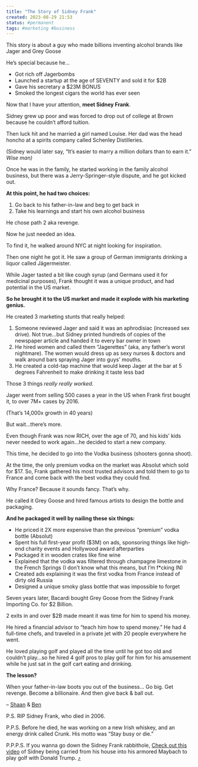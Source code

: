 ```yaml
---
title: "The Story of Sidney Frank"
created: 2023-08-29 21:53
status: #permanent
tags: #marketing #business
---
```


This story is about a guy who made billions inventing alcohol brands like Jager and Grey Goose

He’s special because he…  

* Got rich off Jagerbombs
* Launched a startup at the age of SEVENTY and sold it for $2B
* Gave his secretary a $23M BONUS
* Smoked the longest cigars the world has ever seen

Now that I have your attention, **meet Sidney Frank**.  

Sidney grew up poor and was forced to drop out of college at Brown because he couldn’t afford tuition.  

Then luck hit and he married a girl named Louise. Her dad was the head honcho at a spirits company called Schenley Distilleries.  

(Sidney would later say, “It’s easier to marry a million dollars than to earn it.” _Wise man)_  

Once he was in the family, he started working in the family alcohol business, but there was a Jerry-Springer-style dispute, and he got kicked out.  

**At this point, he had two choices:**  

1. Go back to his father-in-law and beg to get back in
2. Take his learnings and start his own alcohol business

He chose path 2 aka revenge.  

Now he just needed an idea.  

To find it, he walked around NYC at night looking for inspiration.  

Then one night he got it. He saw a group of German immigrants drinking a liquor called Jägermeister.  

While Jager tasted a bit like cough syrup (and Germans used it for medicinal purposes), Frank thought it was a unique product, and had potential in the US market.  

**So he brought it to the US market and made it explode with his marketing genius.**  

He created 3 marketing stunts that really helped:  

1. Someone reviewed Jager and said it was an aphrodisiac (increased sex drive). Not true…but Sidney printed hundreds of copies of the newspaper article and handed it to every bar owner in town
2. He hired women and called them “Jagerettes” (aka, any father’s worst nightmare). The women would dress up as sexy nurses &amp; doctors and walk around bars spraying Jager into guys' mouths.
3. He created a cold-tap machine that would keep Jager at the bar at 5 degrees Fahrenheit to make drinking it taste less bad

Those 3 things _really really worked_.  

Jager went from selling 500 cases a year in the US when Frank first bought it, to over 7M+ cases by 2016.  

(That’s 14,000x growth in 40 years)  

But wait…there’s more.  

Even though Frank was now RICH, over the age of 70, and his kids’ kids never needed to work again…he decided to start a new company.  

This time, he decided to go into the Vodka business (shooters gonna shoot).  

At the time, the only premium vodka on the market was Absolut which sold for $17\. So, Frank gathered his most trusted advisors and told them to go to France and come back with the best vodka they could find.  

Why France? Because it sounds fancy. That’s why.  

He called it Grey Goose and hired famous artists to design the bottle and packaging.  

**And he packaged it well by nailing these six things:**  

* He priced it 2X more expensive than the previous “premium” vodka bottle (Absolut)
* Spent his full first-year profit ($3M) on ads, sponsoring things like high-end charity events and Hollywood award afterparties
* Packaged it in wooden crates like fine wine
* Explained that the vodka was filtered through champagne limestone in the French Springs (I don’t know what this means, but I’m f\*cking IN)
* Created ads explaining it was the first vodka from France instead of dirty old Russia
* Designed a unique smoky glass bottle that was impossible to forget

Seven years later, Bacardi bought Grey Goose from the Sidney Frank Importing Co. for $2 Billion.  

2 exits in and over $2B made meant it was time for him to spend his money.  

He hired a financial advisor to “teach him how to spend money.” He had 4 full-time chefs, and traveled in a private jet with 20 people everywhere he went.  

He loved playing golf and played all the time until he got too old and couldn’t play...so he hired 4 golf pros to play golf for him for his amusement while he just sat in the golf cart eating and drinking.   

**The lesson?**  

When your father-in-law boots you out of the business… Go big. Get revenge. Become a billionaire. And then give back &amp; ball out.  

– [Shaan](https://link.mail.beehiiv.com/ss/c/NQkhcNwWvcmiHoZwTvdUhk-kfoDbcl-RlfBavvU0Za907xKCIPsefR7AqecENLy96D0uX3Iy3H9AM1XBueQdtnYAaP-pwuVuCMcrOs2g-zrjoMY5uArG-366-qE8y83%5F/3yu/4eMahBtqQcCBNlsQjqCD7w/h5/2xNSdR%5FFhWb-N-0imvqb-ELO8I8lL8JVNhbwJchJgKg) &amp; [Ben](https://link.mail.beehiiv.com/ss/c/NQkhcNwWvcmiHoZwTvdUhnOR68E-afvwnFDQO2CoDX9OwAS5cfiZd7SHkSFKbnIALRRfcL2z%5FjGK3ZEmc94ukECzox-doCe2vVm6eUOnXJjrEMNAVygXyKlcN3R-pqHf/3yu/4eMahBtqQcCBNlsQjqCD7w/h6/OxQoUHZIEJ5YPvjv0R2aopT4tvdvO45ap8CIEQzvhFU)  

P.S. RIP Sidney Frank, who died in 2006.  

P.P.S. Before he died, he was working on a new Irish whiskey, and an energy drink called Crunk. His motto was “Stay busy or die.”  

P.P.P.S. If you wanna go down the Sidney Frank rabbithole, [Check out this video](https://link.mail.beehiiv.com/ss/c/bEQftVYHV1dw0-Er05KLToQYNh5FCuH6eHm8TxrmbfyLv5U3hIoengeVIl%5FJ4PbOmdyLIQEw10zr-96kyWKeTw/3yu/4eMahBtqQcCBNlsQjqCD7w/h7/ZCcjlTvFsUyUumRGUePg4OzINSJgNYyhqL2F2goujQ8) of Sidney being carried from his house into his armored Maybach to play golf with Donald Trump. [⤴️](https://omnivore.app/me/omnivore-how-1-man-made-2-b-off-vodka-18a41b1eb6e#191a4a37-ecbd-4757-964f-5410e5b45de9)